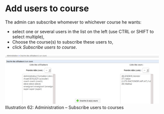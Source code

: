 # Add users to course

The admin can subscribe whomever to whichever course he wants:

* select one or several users in the list on the left \(use CTRL or SHIFT to select multiple\),
* Choose the course\(s\) to subscribe these users to,
* click _Subscribe users to course_.

![](../../.gitbook/assets/coursinscrire_-utilisateurs%20%283%29.png)Illustration 62: Administration – Subscribe users to courses

